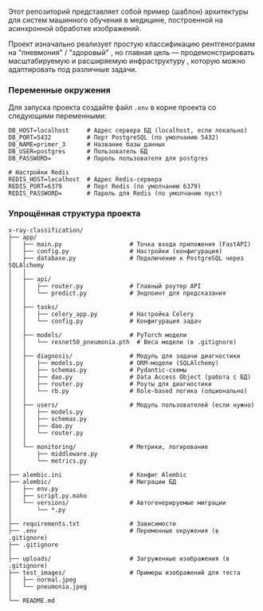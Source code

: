 Этот репозиторий представляет собой пример (шаблон) архитектуры для систем машинного обучения в медицине, построенной на асинхронной обработке изображений.

Проект изначально реализует простую классификацию рентгенограмм на "пневмония" / "здоровый" , но главная цель — продемонстрировать масштабируемую и расширяемую инфраструктуру , которую можно адаптировать под различные задачи.

### Переменные окружения

Для запуска проекта создайте файл `.env` в корне проекта со следующими переменными:

```
DB_HOST=localhost     # Адрес сервера БД (localhost, если локально)
DB_PORT=5432          # Порт PostgreSQL (по умолчанию 5432)
DB_NAME=primer_3      # Название базы данных
DB_USER=postgres      # Пользователь БД
DB_PASSWORD=          # Пароль пользователя для postgres

# Настройки Redis
REDIS_HOST=localhost  # Адрес Redis-сервера
REDIS_PORT=6379       # Порт Redis (по умолчанию 6379)
REDIS_PASSWORD=       # Пароль для Redis (по умолчанию пуст)    
```

### Упрощённая структура проекта

```
x-ray-classification/
├── app/
│   ├── main.py                   # Точка входа приложения (FastAPI)
│   ├── config.py                 # Настройки (конфигурация)
│   ├── database.py               # Подключение к PostgreSQL через SQLAlchemy
│   │
│   ├── api/
│   │   ├── router.py             # Главный роутер API
│   │   └── predict.py            # Эндпоинт для предсказания
│   │
│   ├── tasks/
│   │   ├── celery_app.py         # Настройка Celery
│   │   └── config.py             # Конфигурация задач
│   │
│   ├── models/                   # PyTorch модели
│   │   └── resnet50_pneumonia.pth  # Веса модели (в .gitignore)
│   │
│   ├── diagnosis/                # Модуль для задачи диагностики
│   │   ├── models.py             # ORM-модели (SQLAlchemy)
│   │   ├── schemas.py            # Pydantic-схемы
│   │   ├── dao.py                # Data Access Object (работа с БД)
│   │   ├── router.py             # Роуты для диагностики
│   │   └── rb.py                 # Role-based логика (опционально)
│   │
│   ├── users/                    # Модуль пользователей (если нужно)
│   │   ├── models.py
│   │   ├── schemas.py
│   │   ├── dao.py
│   │   └── router.py
│   │
│   └── monitoring/               # Метрики, логирование
│       ├── middleware.py
│       └── metrics.py
│
├── alembic.ini                   # Конфиг Alembic
├── alembic/                      # Миграции БД
│   ├── env.py
│   ├── script.py.mako
│   └── versions/                 # Автогенерируемые миграции
│       └── *.py
│
├── requirements.txt              # Зависимости
├── .env                          # Переменные окружения (в .gitignore)
├── .gitignore
│
├── uploads/                      # Загруженные изображения (в .gitignore)
├── test_images/                  # Примеры изображений для теста
│   ├── normal.jpeg
│   └── pneumonia.jpeg
│
└── README.md
```
